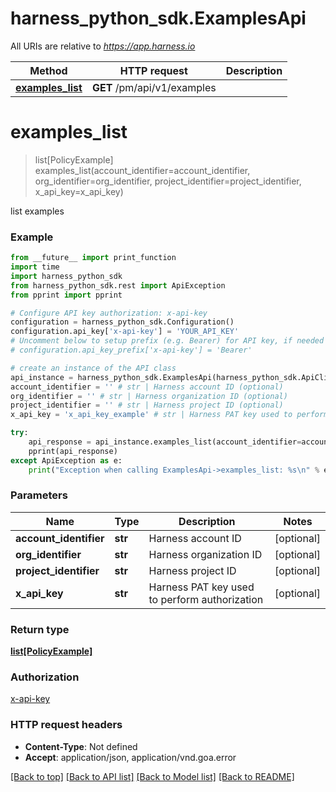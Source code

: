 # harness_python_sdk.ExamplesApi

All URIs are relative to *https://app.harness.io*

Method | HTTP request | Description
------------- | ------------- | -------------
[**examples_list**](ExamplesApi.md#examples_list) | **GET** /pm/api/v1/examples | 

# **examples_list**
> list[PolicyExample] examples_list(account_identifier=account_identifier, org_identifier=org_identifier, project_identifier=project_identifier, x_api_key=x_api_key)



list examples

### Example
```python
from __future__ import print_function
import time
import harness_python_sdk
from harness_python_sdk.rest import ApiException
from pprint import pprint

# Configure API key authorization: x-api-key
configuration = harness_python_sdk.Configuration()
configuration.api_key['x-api-key'] = 'YOUR_API_KEY'
# Uncomment below to setup prefix (e.g. Bearer) for API key, if needed
# configuration.api_key_prefix['x-api-key'] = 'Bearer'

# create an instance of the API class
api_instance = harness_python_sdk.ExamplesApi(harness_python_sdk.ApiClient(configuration))
account_identifier = '' # str | Harness account ID (optional)
org_identifier = '' # str | Harness organization ID (optional)
project_identifier = '' # str | Harness project ID (optional)
x_api_key = 'x_api_key_example' # str | Harness PAT key used to perform authorization (optional)

try:
    api_response = api_instance.examples_list(account_identifier=account_identifier, org_identifier=org_identifier, project_identifier=project_identifier, x_api_key=x_api_key)
    pprint(api_response)
except ApiException as e:
    print("Exception when calling ExamplesApi->examples_list: %s\n" % e)
```

### Parameters

Name | Type | Description  | Notes
------------- | ------------- | ------------- | -------------
 **account_identifier** | **str**| Harness account ID | [optional] 
 **org_identifier** | **str**| Harness organization ID | [optional] 
 **project_identifier** | **str**| Harness project ID | [optional] 
 **x_api_key** | **str**| Harness PAT key used to perform authorization | [optional] 

### Return type

[**list[PolicyExample]**](PolicyExample.md)

### Authorization

[x-api-key](../README.md#x-api-key)

### HTTP request headers

 - **Content-Type**: Not defined
 - **Accept**: application/json, application/vnd.goa.error

[[Back to top]](#) [[Back to API list]](../README.md#documentation-for-api-endpoints) [[Back to Model list]](../README.md#documentation-for-models) [[Back to README]](../README.md)

